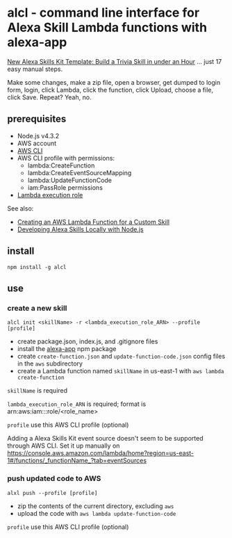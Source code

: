 # alcl - command line interface for Alexa Skill Lambda functions with alexa-app

[New Alexa Skills Kit Template: Build a Trivia Skill in under an Hour](https://developer.amazon.com/public/community/post/TxDJWS16KUPVKO/New-Alexa-Skills-Kit-Template-Build-a-Trivia-Skill-in-under-an-Hou) ... just 17 easy manual steps.  

Make some changes, make a zip file, open a browser, get dumped to login form, login, click Lambda, click the function, click Upload, choose a file, click Save.  Repeat? Yeah, no.

## prerequisites

- Node.js v4.3.2
- AWS account
- [AWS CLI](http://docs.aws.amazon.com/cli/latest/userguide/installing.html)
- AWS CLI profile with permissions:
    - lambda:CreateFunction
    - lambda:CreateEventSourceMapping
    - lambda:UpdateFunctionCode
    - iam:PassRole permissions
- [Lambda execution role](http://docs.aws.amazon.com/lambda/latest/dg/with-s3-example-create-iam-role.html)

See also:
- [Creating an AWS Lambda Function for a Custom Skill](https://developer.amazon.com/public/solutions/alexa/alexa-skills-kit/docs/developing-an-alexa-skill-as-a-lambda-function)
- [Developing Alexa Skills Locally with Node.js](https://developer.amazon.com/public/community/post/Tx3DV6ANE5HTG9H/Big-Nerd-Ranch-Series-Developing-Alexa-Skills-Locally-with-Node-js-Setting-Up-Yo)


## install

    npm install -g alcl

## use

### create a new skill

    alcl init <skillName> -r <lambda_execution_role_ARN> --profile [profile]

- create package.json, index.js, and .gitignore files
- install the [alexa-app](https://www.npmjs.com/package/alexa-app) npm package
- create `create-function.json` and `update-function-code.json` config files in the `aws` subdirectory
- create a Lambda function named `skillName` in us-east-1 with `aws lambda create-function`

`skillName` is required

`lambda_execution_role_ARN` is required; format is arn:aws:iam::<id>:role/<role_name>

`profile` use this AWS CLI profile (optional)

Adding a Alexa Skills Kit event source doesn't seem to be supported through AWS CLI.  Set it up manually on https://console.aws.amazon.com/lambda/home?region=us-east-1#/functions/_functionName_?tab=eventSources

### push updated code to AWS

    alxl push --profile [profile]

- zip the contents of the current directory, excluding `aws`
- upload the code with `aws lambda update-function-code`

`profile` use this AWS CLI profile (optional)

